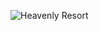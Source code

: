 ![Heavenly Resort](https://i3.wp.com/media.cntraveler.com/photos/549966eddf8f55bf04225ec0/master/pass/val-disere-france-cr-hemis-alamy.jpg?ssl=1)
